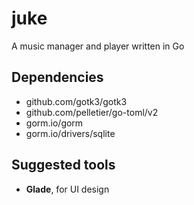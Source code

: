 # juke

A music manager and player written in Go

## Dependencies

- github.com/gotk3/gotk3
- github.com/pelletier/go-toml/v2
- gorm.io/gorm
- gorm.io/drivers/sqlite

## Suggested tools

- **Glade**, for UI design
